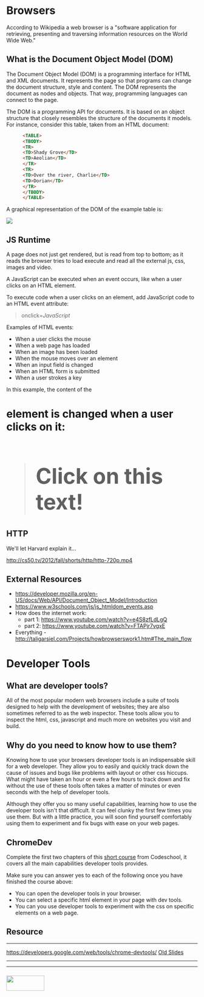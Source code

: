 Browsers
===

According to Wikipedia a web browser is a "software application for retrieving, presenting and traversing information resources on the World Wide Web."


What is the Document Object Model (DOM)
----

The Document Object Model (DOM) is a programming interface for HTML and XML documents. It represents the page so that programs can change the document structure, style and content. The DOM represents the document as nodes and objects. That way, programming languages can connect to the page.

The DOM is a programming API for documents. It is based on an object structure that closely resembles the structure of the documents it models. For instance, consider this table, taken from an HTML document:

```HTML
      <TABLE>
      <TBODY> 
      <TR> 
      <TD>Shady Grove</TD>
      <TD>Aeolian</TD> 
      </TR> 
      <TR>
      <TD>Over the river, Charlie</TD>        
      <TD>Dorian</TD> 
      </TR> 
      </TBODY>
      </TABLE>
```
A graphical representation of the DOM of the example table is:

<img src="https://www.w3.org/TR/DOM-Level-2-Core/images/table.gif" />

JS Runtime
---
A page does not just get rendered, but is read from top to bottom; as it reads the browser tries to load execute and read all the external js, css, images and video.

A JavaScript can be executed when an event occurs, like when a user clicks on an HTML element.

To execute code when a user clicks on an element, add JavaScript code to an HTML event attribute:

> onclick=_JavaScript_

Examples of HTML events:

+ When a user clicks the mouse
+ When a web page has loaded
+ When an image has been loaded
+ When the mouse moves over an element
+ When an input field is changed
+ When an HTML form is submitted
+ When a user strokes a key

In this example, the content of the <h1> element is changed when a user clicks on it:

> <!DOCTYPE html>
> <html>
> <body>
>
> <h1 onclick="this.innerHTML = 'Ooops!'">Click on this text!</h1>
>
> </body>
> </html>

HTTP
---

We'll let Harvard explain it... 

http://cs50.tv/2012/fall/shorts/http/http-720p.mp4


External Resources
---
+ https://developer.mozilla.org/en-US/docs/Web/API/Document_Object_Model/Introduction
+ https://www.w3schools.com/js/js_htmldom_events.asp
+ How does the internet work:
    + part 1: https://www.youtube.com/watch?v=e4S8zfLdLgQ
    + part 2: https://www.youtube.com/watch?v=FTAPjr7vgxE
+ Everything - http://taligarsiel.com/Projects/howbrowserswork1.htm#The_main_flow

Developer Tools
===

## What are developer tools? 
All of the most popular modern web browsers include a suite of tools designed to help with the development of websites; they are also sometimes referred to as the web inspector. These tools allow you to inspect the html, css, javascript and much more on websites you visit and build.

## Why do you need to know how to use them? 
Knowing how to use your browsers developer tools is an indispensable skill for a web developer. They allow you to easily and quickly track down the cause of issues and bugs like problems with layout or other css hiccups. What might have taken an hour or even a few hours to track down and fix without the use of these tools often takes a matter of minutes or even seconds with the help of developer tools.

Although they offer you so many useful capabilities, learning how to use the developer tools isn't that difficult. It can feel clunky the first few times you use them. But with a little practice, you will soon find yourself comfortably using them to experiment and fix bugs with ease on your web pages.

ChromeDev
---

Complete the first two chapters of this [short course](http://discover-devtools.codeschool.com/) from Codeschool, it covers all the main capabilities developer tools provides.

Make sure you can answer yes to each of the following once you have finished the course above:

* You can open the developer tools in your browser.
* You can select a specific html element in your page with dev tools.
* You can you use developer tools to experiment with the css on specific elements on a web page.

## Resource
---
https://developers.google.com/web/tools/chrome-devtools/
[Old Slides](https://docs.google.com/presentation/d/1RTzaAILum1I7MsErjw5z-OCCawgeC-pUJYZG0r1qwmE/edit#slide=id.g1d1e49e639_0_828)

___
___
### <a href="http://elewa.education/blog" target="_blank"><img src="https://user-images.githubusercontent.com/18554853/34921062-506450ae-f97d-11e7-875f-6feeb26ad72d.png" width="100" height="40"/></a>